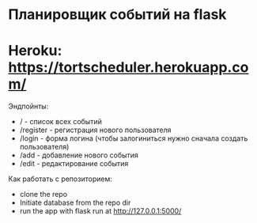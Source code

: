 # Планировщик событий на flask

# Heroku: https://tortscheduler.herokuapp.com/

Эндпойнты:
* / - список всех событий
* /register - регистрация нового пользователя
* /login - форма логина (чтобы залогиниться нужно сначала создать пользователя)
* /add - добавление нового события
* /edit - редактирование события

Как работать с репозиторием:
* clone the repo
* Initiate database from the repo dir
* run the app with flask run at http://127.0.0.1:5000/
